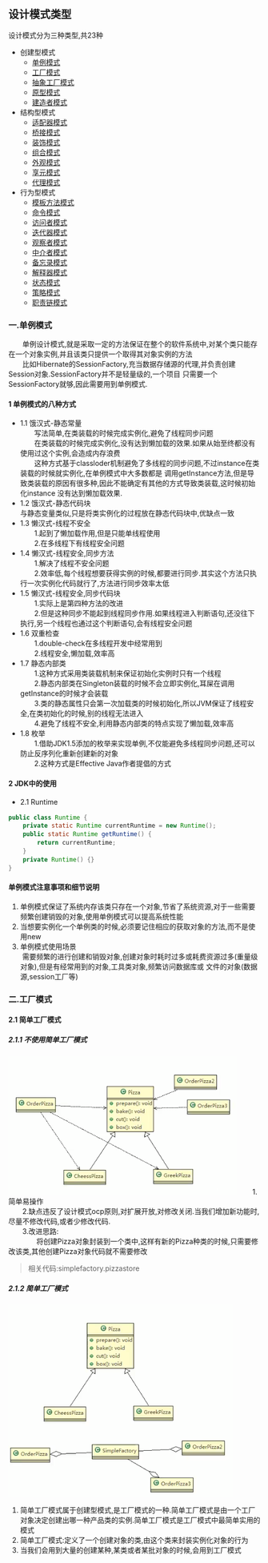 ## 设计模式类型
设计模式分为三种类型,共23种
- 创建型模式
    - [单例模式](#单例模式)
    - [工厂模式](#工厂模式)
    - [抽象工厂模式](#抽象工厂模式)
    - [原型模式](#原型模式)
    - [建造者模式](#建造者模式)
- 结构型模式
    - [适配器模式](#适配器模式)
    - [桥接模式](#桥接模式)
    - [装饰模式](#装饰模式)
    - [组合模式](#组合模式)
    - [外观模式](#外观模式)
    - [享元模式](#享元模式)
    - [代理模式](#代理模式)
- 行为型模式
    - [模板方法模式](#模板方法模式)
    - [命令模式](#命令模式)
    - [访问者模式](#访问者模式)
    - [迭代器模式](#迭代器模式)
    - [观察者模式](#观察者模式)
    - [中介者模式](#中介者模式)
    - [备忘录模式](#备忘录模式)
    - [解释器模式](#解释器模式)
    - [状态模式](#状态模式)
    - [策略模式](#策略模式)
    - [职责链模式](#职责链模式)
    
### <a id="单例模式">一.单例模式</a>
&emsp;&emsp;单例设计模式,就是采取一定的方法保证在整个的软件系统中,对某个类只能存在一个对象实例,并且该类只提供一个取得其对象实例的方法\
&emsp;&emsp;比如Hibernate的SessionFactory,充当数据存储源的代理,并负责创建Session对象.SessionFactory并不是轻量级的,一个项目
只需要一个SessionFactory就够,因此需要用到单例模式.
#### 1 单例模式的八种方式
- 1.1 饿汉式-静态常量\
&emsp;&emsp;写法简单,在类装载的时候完成实例化,避免了线程同步问题\
&emsp;&emsp;在类装载的时候完成实例化,没有达到懒加载的效果.如果从始至终都没有使用过这个实例,会造成内存浪费\
&emsp;&emsp;这种方式基于classloder机制避免了多线程的同步问题,不过instance在类装载的时候就实例化,在单例模式中大多数都是
调用getInstance方法,但是导致类装载的原因有很多种,因此不能确定有其他的方式导致类装载,这时候初始化instance
没有达到懒加载效果.
- 1.2 饿汉式-静态代码块\
与静态变量类似,只是将类实例化的过程放在静态代码块中,优缺点一致
- 1.3 懒汉式-线程不安全\
&emsp;&emsp;1.起到了懒加载作用,但是只能单线程使用\
&emsp;&emsp;2.在多线程下有线程安全问题
- 1.4 懒汉式-线程安全,同步方法\
&emsp;&emsp;1.解决了线程不安全问题\
&emsp;&emsp;2.效率低,每个线程想要获得实例的时候,都要进行同步.其实这个方法只执行一次实例化代码就行了,方法进行同步效率太低
- 1.5 懒汉式-线程安全,同步代码块\
&emsp;&emsp;1.实际上是第四种方法的改进\
&emsp;&emsp;2.但是这种同步不能起到线程同步作用.如果线程进入判断语句,还没往下执行,另一个线程也通过这个判断语句,会有线程安全问题
- 1.6 双重检查\
&emsp;&emsp;1.double-check在多线程开发中经常用到\
&emsp;&emsp;2.线程安全,懒加载,效率高
- 1.7 静态内部类\
&emsp;&emsp;1.这种方式采用类装载机制来保证初始化实例时只有一个线程\
&emsp;&emsp;2.静态内部类在Singleton装载的时候不会立即实例化,耳屎在调用getInstance的时候才会装载\
&emsp;&emsp;3.类的静态属性只会第一次加载类的时候初始化,所以JVM保证了线程安全,在类初始化的时候,别的线程无法进入\
&emsp;&emsp;4.避免了线程不安全,利用静态内部类的特点实现了懒加载,效率高
- 1.8 枚举\
&emsp;&emsp;1.借助JDK1.5添加的枚举来实现单例,不仅能避免多线程同步问题,还可以防止反序列化重新创建新的对象\
&emsp;&emsp;2.这种方式是Effective Java作者提倡的方式
#### 2 JDK中的使用
- 2.1 Runtime
```java
public class Runtime {
    private static Runtime currentRuntime = new Runtime();
    public static Runtime getRuntime() {
        return currentRuntime;
    }
    private Runtime() {}
}
```
#### 单例模式注意事项和细节说明
1. 单例模式保证了系统内存该类只存在一个对象,节省了系统资源,对于一些需要频繁创建销毁的对象,使用单例模式可以提高系统性能
2. 当想要实例化一个单例类的时候,必须要记住相应的获取对象的方法,而不是使用new
3. 单例模式使用场景\
&nbsp;需要频繁的进行创建和销毁对象,创建对象时耗时过多或耗费资源过多(重量级对象),但是有经常用到的对象,工具类对象,频繁访问数据库或
文件的对象(数据源,session工厂等)

### <a id="工厂模式">二.工厂模式</a>
#### 2.1 简单工厂模式
##### 2.1.1 不使用简单工厂模式
![非简单工厂模式](./img/simplefactory1.png)
&emsp;&emsp;1.简单易操作\
&emsp;&emsp;2.缺点违反了设计模式ocp原则,对扩展开放,对修改关闭.当我们增加新功能时,尽量不修改代码,或者少修改代码.\
&emsp;&emsp;3.改进思路:\
&emsp;&emsp;&emsp;&emsp;将创建Pizza对象封装到一个类中,这样有新的Pizza种类的时候,只需要修改该类,其他创建Pizza对象代码就不需要修改
>相关代码:simplefactory.pizzastore
##### 2.1.2 简单工厂模式
![简单工厂模式](./img/simplefactory2.png)
1. 简单工厂模式属于创建型模式,是工厂模式的一种.简单工厂模式是由一个工厂对象决定创建出哪一种产品类的实例.简单工厂模式是工厂模式中最简单实用的模式
2. 简单工厂模式:定义了一个创建对象的类,由这个类来封装实例化对象的行为
3. 当我们会用到大量的创建某种,某类或者某批对象的时候,会用到工厂模式